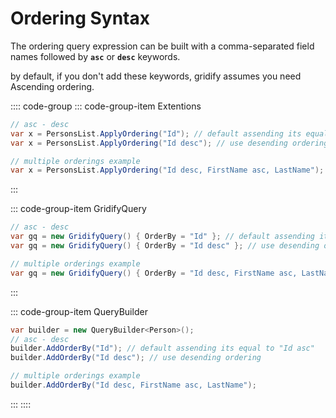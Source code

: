 # Ordering Syntax

The ordering query expression can be built with a comma-separated field names followed by **`asc`** or **`desc`** keywords.

by default, if you don't add these keywords, gridify assumes you need Ascending ordering.

:::: code-group
::: code-group-item Extentions
``` csharp
// asc - desc
var x = PersonsList.ApplyOrdering("Id"); // default assending its equal to "Id asc"
var x = PersonsList.ApplyOrdering("Id desc"); // use desending ordering

// multiple orderings example
var x = PersonsList.ApplyOrdering("Id desc, FirstName asc, LastName");
```
:::

::: code-group-item GridifyQuery
``` csharp
// asc - desc
var gq = new GridifyQuery() { OrderBy = "Id" }; // default assending its equal to "Id asc"
var gq = new GridifyQuery() { OrderBy = "Id desc" }; // use desending ordering

// multiple orderings example
var gq = new GridifyQuery() { OrderBy = "Id desc, FirstName asc, LastName" };
```
:::

::: code-group-item QueryBuilder
``` csharp
var builder = new QueryBuilder<Person>();
// asc - desc
builder.AddOrderBy("Id"); // default assending its equal to "Id asc"
builder.AddOrderBy("Id desc"); // use desending ordering

// multiple orderings example
builder.AddOrderBy("Id desc, FirstName asc, LastName");
```
:::
::::
